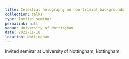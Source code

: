 ```yaml
---
title: Celestial holography on non-trivial backgrounds
collection: talks
type: Invited seminar
permalink: null
venue: University of Nottingham
date: 2022-11-18
location: Nottingham
---
```


Invited seminar at University of Nottingham, Nottingham.
